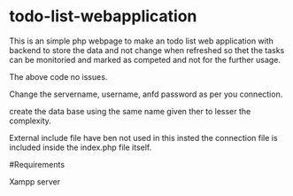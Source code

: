 # todo-list-webapplication

This is an simple php webpage to make an todo list web application with backend to store the data and not change when refreshed so thet the tasks can be monitoried and marked as competed and not for the further usage.

The above code no issues.

Change the servername, username, anfd password as per you connection.

create the data base using the same name given ther to lesser the complexity.

External include file have ben not used in this insted the connection file is included inside the index.php file itself.

#Requirements 

Xampp server

